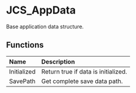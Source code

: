 # JCS_AppData

Base application data structure.

## Functions

| Name        | Description                         |
|:------------|:------------------------------------|
| Initialized | Return true if data is initialized. |
| SavePath    | Get complete save data path.        |

